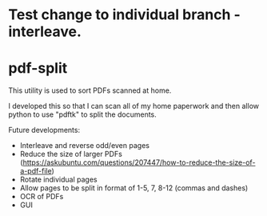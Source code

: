 # Test change to individual branch - interleave. 

# pdf-split

This utility is used to sort PDFs scanned at home.

I developed this so that I can scan all of my home paperwork and then allow python to use "pdftk" to split the documents.

Future developments:
- Interleave and reverse odd/even pages
- Reduce the size of larger PDFs (https://askubuntu.com/questions/207447/how-to-reduce-the-size-of-a-pdf-file)
- Rotate individual pages
- Allow pages to be split in format of 1-5, 7, 8-12 (commas and dashes)
- OCR of PDFs
- GUI
